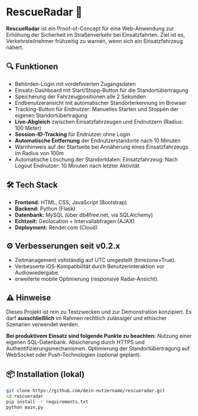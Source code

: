 # RescueRadar 🚨

**RescueRadar** ist ein Proof-of-Concept für eine Web-Anwendung zur Erhöhung der Sicherheit im Straßenverkehr bei Einsatzfahrten. Ziel ist es, Verkehrsteilnehmer frühzeitig zu warnen, wenn sich ein Einsatzfahrzeug nähert.

## 🔍 Funktionen

- Behörden-Login mit vordefinierten Zugangsdaten
- Einsatz-Dashboard mit Start/Stopp-Button für die Standortübertragung
- Speicherung der Fahrzeugpositionen alle 2 Sekunden
- Endbenutzeransicht mit automatischer Standorterkennung im Browser
- Tracking-Button für Endnutzer: Manuelles Starten und Stoppen der eigenen Standortübertragung
- **Live-Abgleich** zwischen Einsatzfahrzeugen und Endnutzern (Radius: 100 Meter)
- **Session-ID-Tracking** für Endnutzer ohne Login
- **Automatische Entfernung** der Endnutzerstandorte nach 10 Minuten
- Warnhinweis auf der Startseite bei Annäherung eines Einsatzfahrzeugs im Radius von 100m
- Automatische Löschung der Standortdaten:
    Einsatzfahrzeug: Nach Logout
    Endnutzer: 10 Minuten nach letzter Aktivität

## 🛠️ Tech Stack

- **Frontend:** HTML, CSS, JavaScript (Bootstrap)
- **Backend:** Python (Flask)
- **Datenbank:** MySQL (über db4free.net, via SQLAlchemy)
- **Echtzeit:** Geolocation + Intervallabfragen (AJAX)
- **Deployment:** Render.com (Cloud)

## ⚙️ Verbesserungen seit v0.2.x
- Zeitmanagement vollständig auf UTC umgestellt (timezone=True).
- Verbesserte iOS-Kompatibilität durch Benutzerinteraktion vor Audiowiedergabe.
- erweiterte mobile Optimierung (responsive Radar-Ansicht).

## ⚠️ Hinweise

Dieses Projekt ist rein zu Testzwecken und zur Demonstration konzipiert. 
Es darf **ausschließlich** im Rahmen rechtlich zulässiger und ethischer Szenarien verwendet werden.

**Bei produktivem Einsatz sind folgende Punkte zu beachten:**
Nutzung einer eigenen SQL-Datenbank.
Absicherung durch HTTPS und Authentifizierungsmechanismen.
Optimierung der Standortübertragung auf WebSocket oder Push-Technologien (optional geplant).

## 📦 Installation (lokal)

```bash
git clone https://github.com/dein-nutzername/rescueradar.git
cd rescueradar
pip install -r requirements.txt
python main.py
